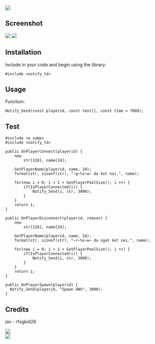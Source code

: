 [![](https://img.shields.io/badge/Notify-TEXTDRAW-gren?style=for-the-badge)](https://www.facebook.com/liljavier26)

## Screenshot
![](https://media.discordapp.net/attachments/683908907093196813/765206197375598612/unknown.png)
![](https://i.imgur.com/fHPG1if.png)

## Installation

Include in your code and begin using the library:

```pawn
#include <notify_td>
```
## Usage
Function:
```
Notify_Send(const playerid, const text[], const time = 7000);
```
## Test
```pawn
#include <a_samp>
#include <notify_td>

public OnPlayerConnect(playerid) {
	new 
		str[128], name[24];
	
	GetPlayerName(playerid, name, 24);
	format(str, sizeof(str), "~g~%s~w~ da ket noi.", name);

	for(new i = 0; i < 1 + GetPlayerPoolSize(); i ++) {
		if(IsPlayerConnected(i)) {
			Notify_Send(i, str, 3000); 
		}
	}
	return 1;
}

public OnPlayerDisconnect(playerid, reason) {
	new 
		str[128], name[24];
	
	GetPlayerName(playerid, name, 24);
	format(str, sizeof(str), "~r~%s~w~ da ngat ket noi.", name);

	for(new i = 0; i < 1 + GetPlayerPoolSize(); i ++) {
		if(IsPlayerConnected(i)) {
			Notify_Send(i, str, 3000);
		}
	}
	return 1;
}

public OnPlayerSpawn(playerid) {
  Notify_Send(playerid, "Spawn UWU", 3000);
}
```
## Credits
jav - rfogkid26  


![](https://camo.githubusercontent.com/aa06c4609ab26110d59c45e812bc2afeaab1ec81/68747470733a2f2f6b6f6d617265762e636f6d2f67687076632f3f757365726e616d653d726f6573616e6e653236267374796c653d666c61742d73717561726526636f6c6f723d666636396234266c6162656c3d555755)  
![](https://camo.githubusercontent.com/9ce2444821c0c01686e033ba4bcdea6127f64ba4/68747470733a2f2f686974636f756e7465722e707974686f6e616e7977686572652e636f6d2f636f756e742f7461672e7376673f75726c3d68747470732533412532462532466769746875622e636f6d253246726f6573616e6e6532362532464e6f746966792d5444)
